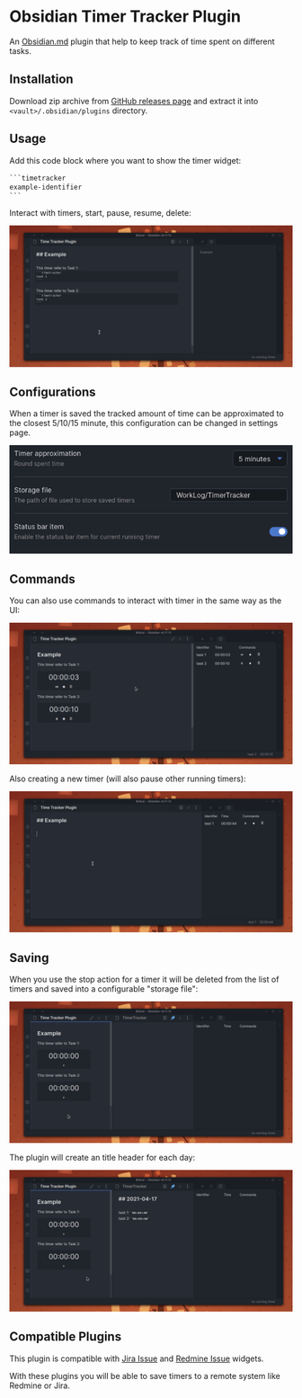 # Obsidian Timer Tracker Plugin

An [Obsidian.md](https://obsidian.md/) plugin that help to keep track of time spent on different tasks.

## Installation

Download zip archive from [GitHub releases page](https://github.com/daaru00/obsidian-time-tracker/releases) and extract it into `<vault>/.obsidian/plugins` directory.

## Usage

Add this code block where you want to show the timer widget:
````makrdown
```timetracker
example-identifier
```
````

Interact with timers, start, pause, resume, delete:

![time tracker](./doc/gifs/timers.gif)

## Configurations

When a timer is saved the tracked amount of time can be approximated to the closest 5/10/15 minute, this configuration can be changed in settings page.

![settings](./doc/imgs/timers-settings.png)

## Commands

You can also use commands to interact with timer in the same way as the UI:

![time tracker commands](./doc/gifs/timers-commands.gif)

Also creating a new timer (will also pause other running timers):

![new time tracker](./doc/gifs/new-timer.gif)

## Saving

When you use the stop action for a timer it will be deleted from the list of timers and saved into a configurable "storage file":

![time tracker save](./doc/gifs/save-timers.gif)

The plugin will create an title header for each day:

![time tracker save different days](./doc/gifs/save-timers-different-days.gif)

## Compatible Plugins

This plugin is compatible with [Jira Issue](https://github.com/daaru00/obsidian-jira-issue) and [Redmine Issue](https://github.com/daaru00/obsidian-redmine-issue) widgets.

With these plugins you will be able to save timers to a remote system like Redmine or Jira.
